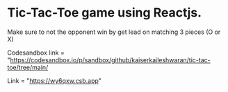 # Tic-Tac-Toe game using Reactjs.

Make sure to not the opponent win by get lead on matching 3 pieces (O or X)

Codesandbox link = "https://codesandbox.io/p/sandbox/github/kaiserkaileshwaran/tic-tac-toe/tree/main/

Link = "https://wy6qxw.csb.app"
